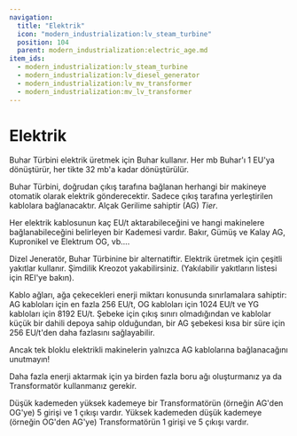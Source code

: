 ```yaml
---
navigation:
  title: "Elektrik"
  icon: "modern_industrialization:lv_steam_turbine"
  position: 104
  parent: modern_industrialization:electric_age.md
item_ids:
  - modern_industrialization:lv_steam_turbine
  - modern_industrialization:lv_diesel_generator
  - modern_industrialization:lv_mv_transformer
  - modern_industrialization:mv_lv_transformer
---
```


# Elektrik

Buhar Türbini elektrik üretmek için Buhar kullanır. Her mb Buhar'ı 1 EU'ya dönüştürür, her tikte 32 mb'a kadar dönüştürülür.

<Recipe id="modern_industrialization:electric_age/machine/lv_steam_turbine_asbl" />

Buhar Türbini, doğrudan çıkış tarafına bağlanan herhangi bir makineye otomatik olarak elektrik gönderecektir. Sadece çıkış tarafına yerleştirilen kablolara bağlanacaktır. Alçak Gerilime sahiptir (AG) *Tier*.

Her elektrik kablosunun kaç EU/t aktarabileceğini ve hangi makinelere bağlanabileceğini belirleyen bir Kademesi vardır. Bakır, Gümüş ve Kalay AG, Kupronikel ve Elektrum OG, vb....

Dizel Jeneratör, Buhar Türbinine bir alternatiftir. Elektrik üretmek için çeşitli yakıtlar kullanır. Şimdilik Kreozot yakabilirsiniz. (Yakılabilir yakıtların listesi için REI'ye bakın).

<Recipe id="modern_industrialization:electric_age/machine/lv_diesel_generator_asbl" />

Kablo ağları, ağa çekecekleri enerji miktarı konusunda sınırlamalara sahiptir: AG kabloları için en fazla 256 EU/t, OG kabloları için 1024 EU/t ve YG kabloları için 8192 EU/t. Şebeke için çıkış sınırı olmadığından ve kablolar küçük bir dahili depoya sahip olduğundan, bir AG şebekesi kısa bir süre için 256 EU/t'den daha fazlasını sağlayabilir.

Ancak tek bloklu elektrikli makinelerin yalnızca AG kablolarına bağlanacağını unutmayın!

Daha fazla enerji aktarmak için ya birden fazla boru ağı oluşturmanız ya da Transformatör kullanmanız gerekir.

Düşük kademeden yüksek kademeye bir Transformatörün (örneğin AG'den OG'ye) 5 girişi ve 1 çıkışı vardır. Yüksek kademeden düşük kademeye (örneğin OG'den AG'ye) Transformatörün 1 girişi ve 5 çıkışı vardır.



<Recipe id="modern_industrialization:electric_age/transformer/lv_mv/up_asbl" />

<Recipe id="modern_industrialization:electric_age/transformer/lv_mv/down_asbl" />

